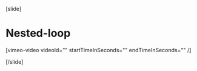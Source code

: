 [slide]

# Nested-loop

[vimeo-video videoId="" startTimeInSeconds="" endTimeInSeconds="" /]

[/slide]